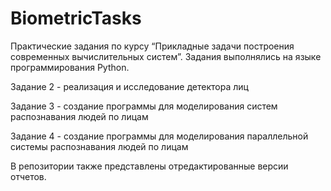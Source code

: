 # BiometricTasks

Практические задания по курсу “Прикладные задачи построения современных вычислительных систем”. Задания выполнялись на языке программирования Python.

Задание 2 - реализация и исследование детектора лиц

Задание 3 - создание программы для моделирования систем распознавания людей по лицам

Задание 4 - создание программы для моделирования параллельной системы распознавания людей по лицам

В репозитории также представлены отредактированные версии отчетов.
